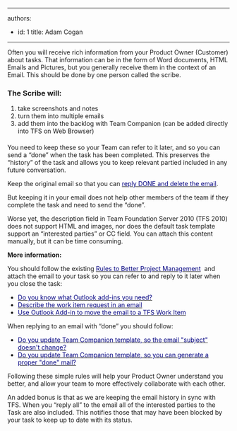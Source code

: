

---
authors:
  - id: 1
    title: Adam Cogan
---




<span class='intro'> <p>Often you will receive rich information from your Product Owner (Customer) about tasks. That information can be in the form of Word documents, HTML Emails and Pictures, but you generally receive them in the context of an Email. This should be done by one person called the scribe.​</p>
<div class="greyBox" style="margin-bottom&#58;20px;">
   <h3>The Scribe will&#58;</h3><ol><li>take screenshots and notes</li><li>turn them into multiple emails</li><li>add them into the backlog with Team Companion (can be added directly into TFS on Web Browser)</li></ol></div> </span>

<p>You need to keep these so your Team can refer to it later, and so you can send a “done” when the task has been completed. This preserves the “history” of the task and allows you to keep relevant partied included in any future conversation.</p><p>Keep the original email so that you can 
   <a shape="rect" target="_blank" href="/dones-do-you-reply-done-and-delete-the-original-email">
      <font color="#000080">reply DONE and delete the email</font></a>.</p><p>But keeping it in your email does not help other members of the team if they complete the task and need to send the “done”.</p><p>Worse yet, the description field in Team Foundation Server 2010 (TFS 2010) does not support HTML and images, nor does the default task template support an “interested parties” or CC field. You can attach this content manually, but it can be time consuming.</p><p>
   <strong>More information&#58;</strong></p><p>You should follow the existing 
   <a shape="rect" href="/Management/RulestoBetterSpecificationReviews" target="_blank">
      <font color="#000080">Rules to Better Project Management</font></a>&#160; and attach the email to your task so you can refer to and reply to it later when you close the task&#58;</p><ul><li>
      <a shape="rect" href="http&#58;//www.ssw.com.au/ssw/standards/rules/RulesToBetterProjectManagementWithTFS.aspx#OutlookAddin">
         <font color="#000080">Do you know what Outlook add-ins you need?</font></a> </li><li>
      <a shape="rect" href="http&#58;//www.ssw.com.au/ssw/standards/rules/RulesToBetterProjectManagementWithTFS.aspx#WorkItemEmail">
         <font color="#000080">Describe the work item request in an email</font></a> </li><li>
      <a shape="rect" href="http&#58;//www.ssw.com.au/ssw/standards/rules/RulesToBetterProjectManagementWithTFS.aspx#TeamCompanionWorkItem">
         <font color="#000080">Use Outlook Add-in to move the email to a TFS Work Item</font></a> </li></ul><p>When replying to an email with “done” you should follow&#58;</p><ul><li>
      <a shape="rect" href="http&#58;//www.ssw.com.au/ssw/standards/rules/RulesToBetterProjectManagementWithTFS.aspx#KeepConsistentName">
         <font color="#000080">Do you update Team Companion template, so the email &quot;subject&quot; doesn't change?</font></a> </li><li>
      <a shape="rect" href="http&#58;//www.ssw.com.au/ssw/standards/rules/RulesToBetterProjectManagementWithTFS.aspx#EmailTemplate">
         <font color="#000080">Do you update Team Companion template, so you can generate a proper &quot;done&quot; mail?</font></a> </li></ul><p>Following these simple rules will help your Product Owner understand you better, and allow your team to more effectively collaborate with each other. </p><p>An added bonus is that as we are keeping the email history in sync with TFS. When you “reply all” to the email all of the interested parties to the Task are also included. This notifies those that may have been blocked by your task to keep up to date with its status.</p>


